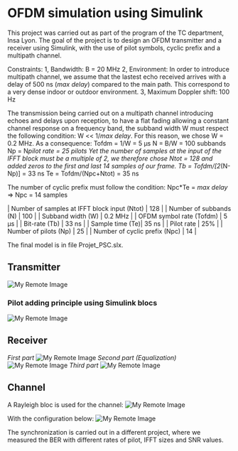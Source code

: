 # OFDM simulation using Simulink
This project was carried out as part of the program of the TC department, Insa Lyon. The goal of the project is to design an OFDM transmitter and a receiver using Simulink, with the use of pilot symbols, cyclic prefix and a multipath channel.

Constraints:
1, Bandwidth: B = 20 MHz
2, Environment: In order to introduce multipath channel, we assume that the lastest echo received arrives with a delay of 500 ns (*max delay*) compared to the main path. This correspond to a very dense indoor or outdoor environment.
3, Maximum Doppler shift: 100 Hz

The transmission being carried out on a multipath channel introducing echoes and delays upon reception, to have a flat fading allowing a constant channel response on a frequency band, the subband width W must respect the following condition: W << 1/*max delay*. For this reason, we chose W = 0.2 MHz.
As a consequence:
Tofdm = 1/W = 5 μs
N = B/W = 100 subbands
Np = N*pilot rate =  25 pilots
Yet the number of samples at the input of the IFFT block must be a multiple of 2, we therefore chose Ntot = 128 and added zeros to the first and last 14 samples of our frame. 
Tb = Tofdm/[2*(N-Np)] = 33 ns
Te = Tofdm/(Npc+Ntot) = 35 ns

The number of cyclic prefix must follow the condition: Npc*Te = *max delay* => Npc = 14 samples

| Number of samples at IFFT block input (Ntot) | 128 | 
| Number of subbands (N) | 100 |
| Subband width (W) | 0.2 MHz  |
| OFDM symbol rate (Tofdm) | 5 μs |
| Bit-rate (Tb) | 33 ns |
| Sample time (Te)| 35 ns |
| Pilot rate | 25% |
| Number of pilots (Np) | 25 |
| Number of cyclic prefix (Npc) | 14 |

The final model is in file Projet_PSC.slx.

## Transmitter
![My Remote Image](https://keep.google.com/u/0/media/v2/17fJ-nr0MzMPeWkl9qpDk-Z2E1uSJr_matWCSkz6YVgEDGqAbYAbxBmoOEelMStg/1Yg5GZZUPRt6Tji3yPuyo9P4BwtSvbh_QDNSms7c6P2_it1UxrNc9QqEvMsuG2g?sz=512&accept=image%2Fgif%2Cimage%2Fjpeg%2Cimage%2Fjpg%2Cimage%2Fpng%2Cimage%2Fwebp)

###  Pilot adding principle using Simulink blocs
![My Remote Image](https://keep.google.com/u/0/media/v2/1MnIbOqQ0GvTcn9oh_X_-LKNnAggSHUOuQNO7PZeh9TVO5CbZ4dXhcLF8Gnvdxpg/11_15NHcg7uQKanIo1cY7SIFXsAXHEop5zSm8R515VUDmzkXEVf1QjUigRdlVlBE?sz=512&accept=image%2Fgif%2Cimage%2Fjpeg%2Cimage%2Fjpg%2Cimage%2Fpng%2Cimage%2Fwebp)


## Receiver
*First part*
![My Remote Image](https://keep.google.com/u/0/media/v2/1K-FQ5P7QcsvnEGcMHQSxYO2IiLtAuqluYGckfbwXu1lszhFghqvKQFZJ6XxrEcw/1P3RLW8XJGkSXI2-vEjE-tFInf2EWvxhEsqyT6uZ6vTqho9PZg3hGKkOBYVX_r0c?sz=512&accept=image%2Fgif%2Cimage%2Fjpeg%2Cimage%2Fjpg%2Cimage%2Fpng%2Cimage%2Fwebp)
*Second part (Equalization)*
![My Remote Image](https://keep.google.com/u/0/media/v2/1e4vaX3xeOYWYjdyN7Q9owXYERNIlTTAyn_LbrOpzFOkHPRveyfG4HOoy3w0w7g/1rvm1FWQOleaiCb9saW2-dSBaSXXfE_jU82qtDQCpJJYZ6xrITvbZQMnAi_RsJQ?sz=512&accept=image%2Fgif%2Cimage%2Fjpeg%2Cimage%2Fjpg%2Cimage%2Fpng%2Cimage%2Fwebp)
*Third part*
![My Remote Image](https://keep.google.com/u/0/media/v2/12KeRql-2yIwMsZpemMdYe1b3cgXcJItAfq0jWTTYDEWdzrmBUVV7cLrxpp0gvg/10VOwyx04WZQqFNAp_V7BOTLaCe7Jk2dyoVvT2or1ohnZ_Eyr3VuRwWHqG9h9fbw?sz=512&accept=image%2Fgif%2Cimage%2Fjpeg%2Cimage%2Fjpg%2Cimage%2Fpng%2Cimage%2Fwebp)


## Channel
A Rayleigh bloc is used for the channel:
![My Remote Image](https://keep.google.com/u/0/media/v2/1UUs_ZbNYJ1hr9XlyEuFoGtB6rIV4g3evtMXPm0YbVzPVR0aFawdEpmEI1M_Z3qM/18woDVdBQeA5BfsAMut1tEzXS3d8kk-ruurMQpGD_D6TbqWicWD9eM2zcokD0gw?sz=512&accept=image%2Fgif%2Cimage%2Fjpeg%2Cimage%2Fjpg%2Cimage%2Fpng%2Cimage%2Fwebp)

With the configuration below:
![My Remote Image](https://keep.google.com/u/0/media/v2/1y5PfyRtRvB7B4mLCKAvxY6xwz0pTTATO_P6LMhjYUha6K2bPdiXVF_NTvl8_k30/1A9cVmGSACm78P0qY-L-FiSdepTjgb710Kl5JbCTUiESC5gl2gr7myXsD9e7VMA?sz=512&accept=image%2Fgif%2Cimage%2Fjpeg%2Cimage%2Fjpg%2Cimage%2Fpng%2Cimage%2Fwebp)

The synchronization is carried out in a different project, where we measured the BER with different rates of pilot, IFFT sizes and SNR values.
















